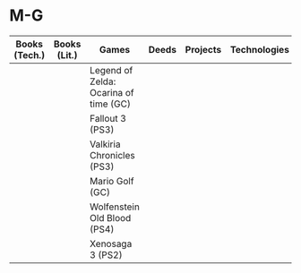 # M-G
<table>
  <thead>
    <tr>
      <th><b>Books (Tech.)</b></th>
      <th><b>Books (Lit.)</b></th>
      <th><b>Games</b></th>
      <th><b>Deeds</b></th>
      <th><b>Projects</b></th>
      <th><b>Technologies</b></th>
      <th><b>Movies</b></th>
    </tr>
  </thead>
  <tbody>
    <tr>
      <td></td>
      <td></td>
      <td>Legend of Zelda: Ocarina of time (GC)</td>
      <td></td>
      <td></td>
      <td></td>
      <td></td>
    </tr>
    <tr>
      <td></td>
      <td></td>
      <td>Fallout 3 (PS3)</td>
      <td></td>
      <td></td>
      <td></td>
      <td></td>
    </tr>
    <tr>
      <td></td>
      <td></td>
      <td>Valkiria Chronicles (PS3)</td>
      <td></td>
      <td></td>
      <td></td>
      <td></td>
    </tr>
    <tr>
      <td></td>
      <td></td>
      <td>Mario Golf (GC)</td>
      <td></td>
      <td></td>
      <td></td>
      <td></td>
    </tr>
    <tr>
      <td></td>
      <td></td>
      <td>Wolfenstein Old Blood (PS4)</td>
      <td></td>
      <td></td>
      <td></td>
      <td></td>
    </tr>
    <tr>
      <td></td>
      <td></td>
      <td>Xenosaga 3 (PS2)</td>
      <td></td>
      <td></td>
      <td></td>
      <td></td>
    </tr>
  </tbody>
</table>
